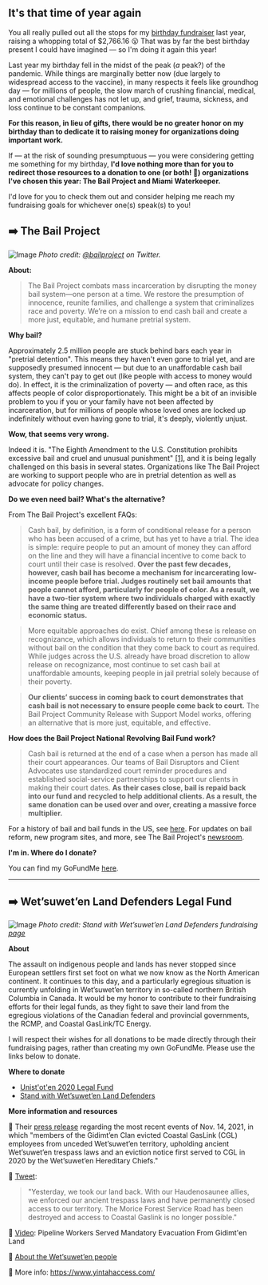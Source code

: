 ## It's that time of year again

You all really pulled out all the stops for my [birthday fundraiser](https://rebwill.github.io/give-miami-day-2020/) last year, raising a whopping total of $2,766.16 😮 That was by far the best birthday present I could have imagined — so I'm doing it again this year!

Last year my birthday fell in the midst of the peak (_a_ peak?) of the pandemic. While things are marginally better now (due largely to widespread access to the vaccine), in many respects it feels like groundhog day — for millions of people, the slow march of crushing financial, medical, and emotional challenges has not let up, and grief, trauma, sickness, and loss continue to be constant companions.

**For this reason, in lieu of gifts, there would be no greater honor on my birthday than to dedicate it to raising money for organizations doing important work.**

If — at the risk of sounding presumptuous — you were considering getting me something for my birthday, **I'd love nothing more than for you to redirect those resources to a donation to one (or both! 🤪) organizations I've chosen this year: The Bail Project and Miami Waterkeeper.**

I'd love for you to check them out and consider helping me reach my fundraising goals for whichever one(s) speak(s) to you!

## ➡️ The Bail Project

![Image](https://pbs.twimg.com/profile_banners/762690511836708864/1614035235/1500x500)
_Photo credit: [@bailproject](https://go.rallyup.com/wetsuwetenstrong/Campaign/Details) on Twitter._

**About:** 

> The Bail Project combats mass incarceration by disrupting the money bail system—one person at a time. We restore the presumption of innocence, reunite families, and challenge a system that criminalizes race and poverty. We’re on a mission to end cash bail and create a more just, equitable, and humane pretrial system. 

**Why bail?**

Approximately 2.5 million people are stuck behind bars each year in "pretrial detention". This means they haven't even gone to trial yet, and are supposedly presumed innocent — but due to an unaffordable cash bail system, they can't pay to get out (like people with access to money would do). In effect, it is the criminalization of poverty — and often race, as this affects people of color disproportionately. This might be a bit of an invisible problem to you if you or your family have not been affected by incarceration, but for millions of people whose loved ones are locked up indefinitely without even having gone to trial, it's deeply, violently unjust.

**Wow, that seems very wrong.**

Indeed it is. "The Eighth Amendment to the U.S. Constitution prohibits excessive bail and cruel and unusual punishment" [[1]](https://bailproject.org/faq/), and  it is being legally challenged on this basis in several states. Organizations like The Bail Project are working to support people who are in pretrial detention as well as advocate for policy changes.

**Do we even need bail? What's the alternative?**

From The Bail Project's excellent FAQs:

> Cash bail, by definition, is a form of conditional release for a person who has been accused of a crime, but has yet to have a trial. The idea is simple: require people to put an amount of money they can afford on the line and they will have a financial incentive to come back to court until their case is resolved. **Over the past few decades, however, cash bail has become a mechanism for incarcerating low-income people before trial. Judges routinely set bail amounts that people cannot afford, particularly for people of color. As a result, we have a two-tier system where two individuals charged with exactly the same thing are treated differently based on their race and economic status.**

> More equitable approaches do exist. Chief among these is release on recognizance, which allows individuals to return to their communities without bail on the condition that they come back to court as required. While judges across the U.S. already have broad discretion to allow release on recognizance, most continue to set cash bail at unaffordable amounts, keeping people in jail pretrial solely because of their poverty.

> **Our clients’ success in coming back to court demonstrates that cash bail is not necessary to ensure people come back to court.** The Bail Project Community Release with Support Model works, offering an alternative that is more just, equitable, and effective.

**How does the Bail Project National Revolving Bail Fund work?**

> Cash bail is returned at the end of a case when a person has made all their court appearances. Our teams of Bail Disruptors and Client Advocates use standardized court reminder procedures and established social-service partnerships to support our clients in making their court dates. **As their cases close, bail is repaid back into our fund and recycled to help additional clients. As a result, the same donation can be used over and over, creating a massive force multiplier.**

For a history of bail and bail funds in the US, see [here](https://bailproject.org/freedom-should-be-free/).
For updates on bail reform, new program sites, and more, see The Bail Project's [newsroom](https://bailproject.org/newsroom/).

**I'm in. Where do I donate?**

You can find my GoFundMe [here]().

---

## ➡️ Wet’suwet’en Land Defenders Legal Fund

![Image](https://d2vy9bbiawimza.cloudfront.net/960x640/RallyUpProduction/0b7b330013cb346bf124cb9c02297235.jpeg)
_Photo credit: Stand with Wet’suwet’en Land Defenders fundraising [page](https://go.rallyup.com/wetsuwetenstrong/Campaign/Details)_

**About** 

The assault on indigenous people and lands has never stopped since European settlers first set foot on what we now know as the North American continent. It continues to this day, and a particularly egregious situation is currently unfolding in Wet’suwet’en territory in so-called northern British Columbia in Canada. It would be my honor to contribute to their fundraising efforts for their legal funds, as they fight to save their land from the egregious violations of the Canadian federal and provincial governments, the RCMP, and Coastal GasLink/TC Energy.

I will respect their wishes for all donations to be made directly through their fundraising pages, rather than creating my own GoFundMe. Please use the links below to donate.

**Where to donate**

- [Unist'ot'en 2020 Legal Fund](https://actionnetwork.org/fundraising/unistoten2020legalfund/)
- [Stand with Wet’suwet’en Land Defenders](https://go.rallyup.com/wetsuwetenstrong/Campaign/Details)

**More information and resources**

🔗 Their [press release](https://static1.squarespace.com/static/5c51ebf73e2d0957ca117eb5/t/619168973821566fa355db65/1636919447456/PressReleaseDay50.pdf) regarding the most recent events of Nov. 14, 2021, in which "members of the Gidimt’en Clan evicted Coastal GasLink (CGL) employees from unceded Wet’suwet’en territory, upholding ancient Wet’suwet’en trespass laws and an eviction notice first served to CGL in 2020 by the Wet’suwet’en Hereditary Chiefs."

🔗 [Tweet](https://twitter.com/gidimten/status/1460488812748886018?s=21):
> "Yesterday, we took our land back. With our Haudenosaunee allies, we enforced our ancient trespass laws and have permanently closed access to our territory. The Morice Forest Service Road has been destroyed and access to Coastal Gaslink is no longer possible."

🔗 [Video](https://www.youtube.com/watch?v=Bjxwo-ZcFU8): Pipeline Workers Served Mandatory Evacuation From Gidimt'en Land

🔗 [About the Wet’suwet’en people](https://unistoten.camp/about/wetsuweten-people/)

🔗 More info: https://www.yintahaccess.com/
